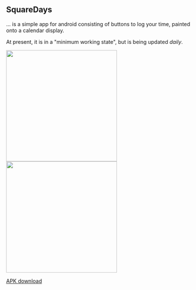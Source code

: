 ## SquareDays

... is a simple app for android consisting of buttons to log your time, painted onto a calendar display.

At present, it is in a "minimum working state", but is being updated *daily*.

<a href="url"><img src="http://image.prntscr.com/image/51cd3e6c3a9449b4a49f8d59d5ec7f17.png" width="300"></a>
<a href="url"><img src="http://image.prntscr.com/image/0cc81a049270419f85a7bdc31269955e.png" width="300"></a>

[APK download](/apk)
